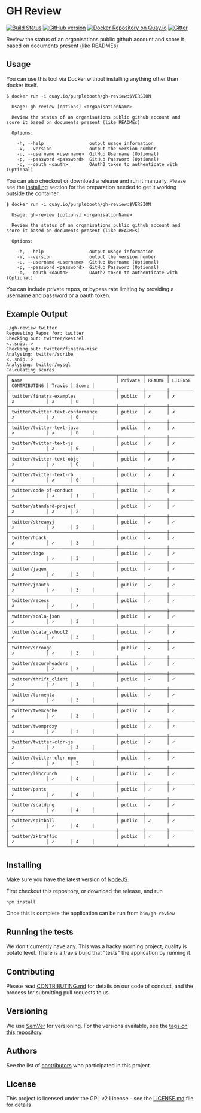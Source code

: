 # GH Review 

[![Build Status](https://travis-ci.org/PurpleBooth/gh-review.svg?branch=master)](https://travis-ci.org/PurpleBooth/gh-review) [![GitHub version](https://badge.fury.io/gh/PurpleBooth%2Fgh-review.svg)](https://badge.fury.io/gh/PurpleBooth%2Fgh-review) [![Docker Repository on Quay.io](https://quay.io/repository/purplebooth/gh-review/status "Docker Repository on Quay.io")](https://quay.io/repository/purplebooth/gh-review) [![Gitter](https://img.shields.io/badge/gitter-join%20chat-green.svg)](https://gitter.im/PurpleBooth/gh-review?utm_source=badge&utm_medium=badge&utm_campaign=pr-badge)

Review the status of an organisations public github account and score it based on documents present (like READMEs)

## Usage

You can use this tool via Docker without installing anything other than docker itself.

```shell
$ docker run -i quay.io/purplebooth/gh-review:$VERSION

  Usage: gh-review [options] <organisationName>

  Review the status of an organisations public github account and score it based on documents present (like READMEs)

  Options:

    -h, --help                 output usage information
    -V, --version              output the version number
    -u, --username <username>  GitHub Username (Optional)
    -p, --password <password>  GitHub Password (Optional)
    -o, --oauth <oauth>        OAuth2 token to authenticate with (Optional)
```

You can also checkout or download a release and run it manually. Please see the [installing](#installing) section for 
the preparation needed to get it working outside the container.

```shell
$ docker run -i quay.io/purplebooth/gh-review:$VERSION

  Usage: gh-review [options] <organisationName>

  Review the status of an organisations public github account and score it based on documents present (like READMEs)

  Options:

    -h, --help                 output usage information
    -V, --version              output the version number
    -u, --username <username>  GitHub Username (Optional)
    -p, --password <password>  GitHub Password (Optional)
    -o, --oauth <oauth>        OAuth2 token to authenticate with (Optional)
```

You can include private repos, or bypass rate limiting by providing a username and password or a oauth token.

## Example Output

```shell
./gh-review twitter
Requesting Repos for: twitter
Checking out: twitter/kestrel
<..snip..>
Checking out: twitter/finatra-misc
Analysing: twitter/scribe
<..snip..>
Analysing: twitter/mysql
Calculating scores
┌────────────────────────────────────────┬─────────┬────────┬─────────┬──────────────┬────────┬───────┐
│ Name                                   │ Private │ README │ LICENSE │ CONTRIBUTING │ Travis │ Score │
├────────────────────────────────────────┼─────────┼────────┼─────────┼──────────────┼────────┼───────┤
│ twitter/finatra-examples               │ public  │ ✗      │ ✗       │ ✗            │ ✗      │ 0     │
├────────────────────────────────────────┼─────────┼────────┼─────────┼──────────────┼────────┼───────┤
│ twitter/twitter-text-conformance       │ public  │ ✗      │ ✗       │ ✗            │ ✗      │ 0     │
├────────────────────────────────────────┼─────────┼────────┼─────────┼──────────────┼────────┼───────┤
│ twitter/twitter-text-java              │ public  │ ✗      │ ✗       │ ✗            │ ✗      │ 0     │
├────────────────────────────────────────┼─────────┼────────┼─────────┼──────────────┼────────┼───────┤
│ twitter/twitter-text-js                │ public  │ ✗      │ ✗       │ ✗            │ ✗      │ 0     │
├────────────────────────────────────────┼─────────┼────────┼─────────┼──────────────┼────────┼───────┤
│ twitter/twitter-text-objc              │ public  │ ✗      │ ✗       │ ✗            │ ✗      │ 0     │
├────────────────────────────────────────┼─────────┼────────┼─────────┼──────────────┼────────┼───────┤
│ twitter/twitter-text-rb                │ public  │ ✗      │ ✗       │ ✗            │ ✗      │ 0     │
├────────────────────────────────────────┼─────────┼────────┼─────────┼──────────────┼────────┼───────┤
│ twitter/code-of-conduct                │ public  │ ✓      │ ✗       │ ✗            │ ✗      │ 1     │
├────────────────────────────────────────┼─────────┼────────┼─────────┼──────────────┼────────┼───────┤
│ twitter/standard-project               │ public  │ ✓      │ ✓       │ ✗            │ ✗      │ 2     │
├────────────────────────────────────────┼─────────┼────────┼─────────┼──────────────┼────────┼───────┤
│ twitter/streamyj                       │ public  │ ✓      │ ✓       │ ✗            │ ✗      │ 2     │
├────────────────────────────────────────┼─────────┼────────┼─────────┼──────────────┼────────┼───────┤
│ twitter/hpack                          │ public  │ ✓      │ ✓       │ ✗            │ ✓      │ 3     │
├────────────────────────────────────────┼─────────┼────────┼─────────┼──────────────┼────────┼───────┤
│ twitter/iago                           │ public  │ ✓      │ ✓       │ ✗            │ ✓      │ 3     │
├────────────────────────────────────────┼─────────┼────────┼─────────┼──────────────┼────────┼───────┤
│ twitter/jaqen                          │ public  │ ✓      │ ✓       │ ✗            │ ✓      │ 3     │
├────────────────────────────────────────┼─────────┼────────┼─────────┼──────────────┼────────┼───────┤
│ twitter/joauth                         │ public  │ ✓      │ ✓       │ ✗            │ ✓      │ 3     │
├────────────────────────────────────────┼─────────┼────────┼─────────┼──────────────┼────────┼───────┤
│ twitter/recess                         │ public  │ ✓      │ ✓       │ ✗            │ ✓      │ 3     │
├────────────────────────────────────────┼─────────┼────────┼─────────┼──────────────┼────────┼───────┤
│ twitter/scala-json                     │ public  │ ✓      │ ✓       │ ✗            │ ✓      │ 3     │
├────────────────────────────────────────┼─────────┼────────┼─────────┼──────────────┼────────┼───────┤
│ twitter/scala_school2                  │ public  │ ✓      │ ✗       │ ✓            │ ✓      │ 3     │
├────────────────────────────────────────┼─────────┼────────┼─────────┼──────────────┼────────┼───────┤
│ twitter/scrooge                        │ public  │ ✓      │ ✓       │ ✗            │ ✓      │ 3     │
├────────────────────────────────────────┼─────────┼────────┼─────────┼──────────────┼────────┼───────┤
│ twitter/secureheaders                  │ public  │ ✓      │ ✓       │ ✗            │ ✓      │ 3     │
├────────────────────────────────────────┼─────────┼────────┼─────────┼──────────────┼────────┼───────┤
│ twitter/thrift_client                  │ public  │ ✓      │ ✓       │ ✗            │ ✓      │ 3     │
├────────────────────────────────────────┼─────────┼────────┼─────────┼──────────────┼────────┼───────┤
│ twitter/tormenta                       │ public  │ ✓      │ ✓       │ ✗            │ ✓      │ 3     │
├────────────────────────────────────────┼─────────┼────────┼─────────┼──────────────┼────────┼───────┤
│ twitter/twemcache                      │ public  │ ✓      │ ✓       │ ✗            │ ✓      │ 3     │
├────────────────────────────────────────┼─────────┼────────┼─────────┼──────────────┼────────┼───────┤
│ twitter/twemproxy                      │ public  │ ✓      │ ✓       │ ✗            │ ✓      │ 3     │
├────────────────────────────────────────┼─────────┼────────┼─────────┼──────────────┼────────┼───────┤
│ twitter/twitter-cldr-js                │ public  │ ✓      │ ✓       │ ✗            │ ✓      │ 3     │
├────────────────────────────────────────┼─────────┼────────┼─────────┼──────────────┼────────┼───────┤
│ twitter/twitter-cldr-npm               │ public  │ ✓      │ ✓       │ ✓            │ ✗      │ 3     │
├────────────────────────────────────────┼─────────┼────────┼─────────┼──────────────┼────────┼───────┤
│ twitter/libcrunch                      │ public  │ ✓      │ ✓       │ ✓            │ ✓      │ 4     │
├────────────────────────────────────────┼─────────┼────────┼─────────┼──────────────┼────────┼───────┤
│ twitter/pants                          │ public  │ ✓      │ ✓       │ ✓            │ ✓      │ 4     │
├────────────────────────────────────────┼─────────┼────────┼─────────┼──────────────┼────────┼───────┤
│ twitter/scalding                       │ public  │ ✓      │ ✓       │ ✓            │ ✓      │ 4     │
├────────────────────────────────────────┼─────────┼────────┼─────────┼──────────────┼────────┼───────┤
│ twitter/spitball                       │ public  │ ✓      │ ✓       │ ✓            │ ✓      │ 4     │
├────────────────────────────────────────┼─────────┼────────┼─────────┼──────────────┼────────┼───────┤
│ twitter/zktraffic                      │ public  │ ✓      │ ✓       │ ✓            │ ✓      │ 4     │
└────────────────────────────────────────┴─────────┴────────┴─────────┴──────────────┴────────┴───────┘
```

## Installing

Make sure you have the latest version of [NodeJS](https://nodejs.org/en/).

First checkout this repository, or download the release, and run

```
npm install
```

Once this is complete the application can be run from `bin/gh-review`

## Running the tests

We don't currently have any. This was a hacky morning project, quality is potato level. There is a travis build that 
"tests" the application by running it.

## Contributing

Please read [CONTRIBUTING.md](CONTRIBUTING.md) for details on our code of conduct, and the process for submitting pull requests to us.

## Versioning

We use [SemVer](http://semver.org/) for versioning. For the versions available, see the [tags on this repository](https://github.com/PurpleBooth/gh-review/tags). 

## Authors

See the list of [contributors](https://github.com/PurpleBooth/gh-review/contributors) who participated in this project.

## License

This project is licensed under the GPL v2 License - see the [LICENSE.md](LICENSE.md) file for details
